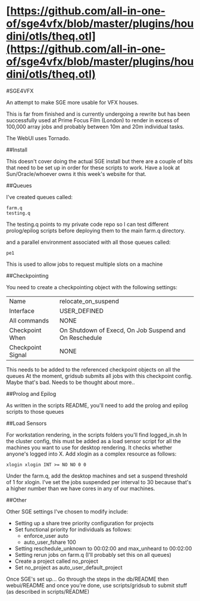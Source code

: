 # [https://github.com/all-in-one-of/sge4vfx/blob/master/plugins/houdini/otls/theq.otl](https://github.com/all-in-one-of/sge4vfx/blob/master/plugins/houdini/otls/theq.otl)

#SGE4VFX

An attempt to make SGE more usable for VFX houses.

This is far from finished and is currently undergoing a rewrite but has been successfully used at Prime Focus Film (London) to render in excess of 100,000 array jobs and probably between 10m and 20m individual tasks.

The WebUI uses Tornado.

##Install

This doesn't cover doing the actual SGE install but there are a couple of bits that need to be set up in order for these scripts to work.  Have a look at Sun/Oracle/whoever owns it this week's website for that.

##Queues

I've created queues called:

    farm.q
    testing.q

The testing.q points to my private code repo so I can test different prolog/epilog scripts before deploying them to the main farm.q directory.

and a parallel environment associated with all those queues called:

    pe1

This is used to allow jobs to request multiple slots on a machine

##Checkpointing

You need to create a checkpointing object with the following settings:
<table>
<tr><td>Name</td><td>relocate_on_suspend</td></tr>
<tr><td>Interface</td><td>USER_DEFINED</td></tr>
<tr><td>All commands</td><td>NONE</td></tr>
<tr><td>Checkpoint When</td><td>On Shutdown of Execd, On Job Suspend and On Reschedule</td></tr>
<tr><td>Checkpoint Signal</td><td>NONE</td></tr>
</table>
This needs to be added to the referenced checkpoint objects on all the queues
At the moment, gridsub submits all jobs with this checkpoint config.  Maybe that's bad.  Needs to be thought about more..

##Prolog and Epilog

As written in the scripts README, you'll need to add the prolog and epilog scripts to those queues

##Load Sensors

For workstation rendering, in the scripts folders you'll find logged_in.sh
In the cluster config, this must be added as a load sensor script for all the machines you want to use for desktop rendering.  It checks whether anyone's logged into X.
Add xlogin as a complex resource as follows:

    xlogin xlogin INT >= NO NO 0 0

Under the farm.q, add the desktop machines and set a suspend threshold of 1 for xlogin.  I've set the jobs suspended per interval to 30 because that's a higher number than we have cores in any of our machines.

##Other

Other SGE settings I've chosen to modify include:

* Setting up a share tree priority configuration for projects
* Set functional priority for individuals as follows:
    * enforce_user auto
    * auto_user_fshare 100
* Setting reschedule_unknown to 00:02:00 and max_unheard to 00:02:00
* Setting rerun jobs on farm.q (I'll probably set this on all queues)
* Create a project called no_project
* Set no_project as auto_user_default_project

Once SGE's set up...
Go through the steps in the db/README then webui/README and once you're done, use scripts/gridsub to submit stuff (as described in scripts/README)
